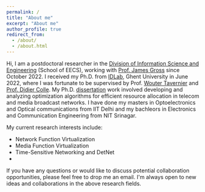 ```yaml
---
permalink: /
title: "About me"
excerpt: "About me"
author_profile: true
redirect_from: 
  - /about/
  - /about.html
---
```


Hi, I am a postdoctoral researcher in the [Division of Information Science and Engineering](https://www.kth.se/is/ise/division-of-information-science-and-engineering-1.790272) (School of EECS), working with [Prof. James Gross](https://www.kth.se/profile/jamesgr) since October 2022. 
I received my Ph.D. from [IDLab](https://www.ugent.be/ea/idlab/en), Ghent University in June 2022, where I was fortunate to be supervised by Prof. [Wouter Tavernier](https://woutertavernier.net/) and [Prof. Didier Colle](https://www.ugent.be/ea/idlab/en/members/didier-colle.htm). My Ph.D. [dissertation](https://gourav-prateek-sharma.github.io/files/phd_gsharma_ugent.pdf) work involved developing and analyzing optimization algorithms for efficient resource allocation in telecom and media broadcast networks.
I have done my masters in Optoelectronics and Optical communications from IIT Delhi and my bachleors in Electronics and Communication Engineering from NIT Srinagar.

My current research interests include:

* Network Function Virtualization
* Media Function Virtualization
* Time-Sensitive Networking and DetNet
* 


If you have any questions or would like to discuss potential collaboration opportunities, please feel free to drop me an email. I'm always open to new ideas and collaborations in the above research fields.


